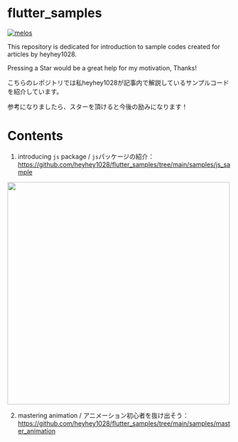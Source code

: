 # flutter_samples

[![melos](https://img.shields.io/badge/maintained%20with-melos-f700ff.svg?style=flat-square)](https://github.com/invertase/melos)

This repository is dedicated for introduction to sample codes created for articles by heyhey1028.

Pressing a Star would be a great help for my motivation, Thanks!

こちらのレポジトリでは私heyhey1028が記事内で解説しているサンプルコードを紹介しています。

参考になりましたら、スターを頂けると今後の励みになります！

# Contents

1. introducing `js` package / `js`パッケージの紹介：https://github.com/heyhey1028/flutter_samples/tree/main/samples/js_sample
<img width="500" src="https://user-images.githubusercontent.com/44666053/196833918-8d00d840-b687-4d22-ae6c-6192478b0373.gif">

2. mastering animation / アニメーション初心者を抜け出そう：https://github.com/heyhey1028/flutter_samples/tree/main/samples/master_animation

